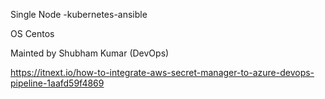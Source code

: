 Single Node -kubernetes-ansible

OS Centos

Mainted by Shubham Kumar (DevOps)

https://itnext.io/how-to-integrate-aws-secret-manager-to-azure-devops-pipeline-1aafd59f4869
